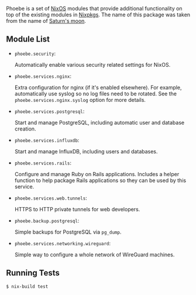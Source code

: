 Phoebe is a set of [NixOS][] modules that provide additional
functionality on top of the existing modules in [Nixpkgs][].  The name
of this package was taken from the name of [Saturn's moon][phoebe].

Module List
-----------

  * `phoebe.security`:

     Automatically enable various security related settings for NixOS.

  * `phoebe.services.nginx`:

     Extra configuration for nginx (if it's enabled elsewhere).  For
     example, automatically use syslog so no log files need to be
     rotated.  See the `phoebe.services.nginx.syslog` option for more
     details.

  * `phoebe.services.postgresql`:

    Start and manage PostgreSQL, including automatic user and database
    creation.

  * `phoebe.services.influxdb`:

     Start and manage InfluxDB, including users and databases.

  * `phoebe.services.rails`:

    Configure and manage Ruby on Rails applications.  Includes a
    helper function to help package Rails applications so they can be
    used by this service.

  * `phoebe.services.web.tunnels`:

     HTTPS to HTTP private tunnels for web developers.

  * `phoebe.backup.postgresql`:

     Simple backups for PostgreSQL via `pg_dump`.

  * `phoebe.services.networking.wireguard`:

     Simple way to configure a whole network of WireGuard machines.


Running Tests
-------------

    $ nix-build test


[nixos]: https://nixos.org/
[nixpkgs]: https://nixos.org/nixpkgs/
[phoebe]: https://en.wikipedia.org/wiki/Phoebe_(moon)
